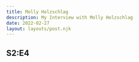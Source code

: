 ```yaml
---
title: Molly Holzschlag
description: My Interview with Molly Holzschlag
date: 2022-02-27
layout: layouts/post.njk
---
```


## S2:E4
